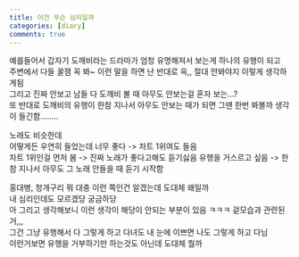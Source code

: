 ```yaml
---
title: 이건 무슨 심리일까
categories: [diary]
comments: true
---
```


예를들어서 갑자기 도깨비라는 드라마가 엄청 유명해져서 보는게 하나의 유행이 되고   
주변에서 다들 꿀잼 꼭 봐~ 이런 말을 하면 난 반대로 윽,, 절대 안봐야지 이렇게 생각하게됨   
그리고 진짜 안보고 남들 다 도깨비 볼 때 아무도 안보는걸 혼자 보는...?   
또 반대로 도깨비의 유행이 한참 지나서 아무도 안보는 때가 되면 그땐 한번 봐볼까 생각이 들긴함........   
   
노래도 비슷한데   
어떻게든 우연히 들었는데 너무 좋다 -> 차트 1위여도 들음   
차트 1위인걸 먼저 봄 -> 진짜 노래가 좋다고해도 듣기싫음 유행을 거스르고 싶음 -> 한참 지나서 아무도 그 노래 안들을 때 듣기 시작함   
   
홍대병, 청개구리 뭐 대충 이런 쪽인건 알겠는데 도대체 왜일까   
내 심리인데도 모르겠당 궁금하당   
아 그리고 생각해보니 이런 생각이 해당이 안되는 부분이 있음 ㅋㅋㅋ 겉모습과 관련된거,,,   
그건 그냥 유행해서 다 그렇게 하고 다녀도 내 눈에 이쁘면 나도 그렇게 하고 다님   
이런거보면 유행을 거부하기만 하는것도 아닌데 도대체 뭘까
